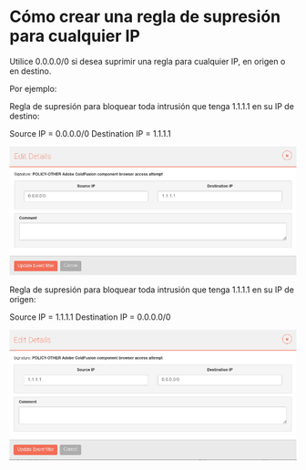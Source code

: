 # Cómo crear una regla de supresión para cualquier IP

Utilice 0.0.0.0/0 si desea suprimir una regla para cualquier IP, en origen o en destino.

Por ejemplo:

Regla de supresión para bloquear toda intrusión que tenga 1.1.1.1 en su IP de destino: 

Source IP = 0.0.0.0/0
Destination IP = 1.1.1.1

![block_target_ip](images/suppress_dst.png)

Regla de supresión para bloquear toda intrusión que tenga 1.1.1.1 en su IP de origen: 

Source IP  = 1.1.1.1
Destination IP = 0.0.0.0/0

![block_source_ip](images/suppress_src.png)
